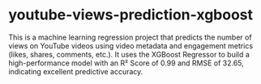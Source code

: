 # youtube-views-prediction-xgboost
This is a machine learning regression project that predicts the number of views on YouTube videos using video metadata and engagement metrics (likes, shares, comments, etc.). It uses the XGBoost Regressor to build a high-performance model with an R² Score of 0.99 and RMSE of 32.65, indicating excellent predictive accuracy.
